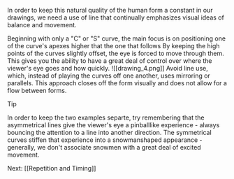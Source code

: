 In order to keep this natural quality of the human form a constant in our drawings, we need a use of line that continually emphasizes visual ideas of balance and movement.

Beginning with only a "C" or "S" curve, the main focus is on positioning one of the curve's apexes higher that the one that follows
By keeping the high points of the curves slightly offset, the eye is forced to move through them. This gives you the ability to have a great deal of control over where the viewer's eye goes and how quickly.
![[drawing_4.png]]
Avoid line use, which, instead of playing the curves off one another, uses mirroring or parallels. This approach closes off the form visually and does not allow for a flow between forms.

>[!Tip]
> In order to keep the two examples separte, try remembering that the asymmetrical lines give the viewer's eye a pinballlike experience - always bouncing the attention to a line into another direction. The symmetrical curves stiffen that experience into a snowmanshaped appearance - generally, we don't associate snowmen with a great deal of excited movement.

Next: [[Repetition and Timing]]

